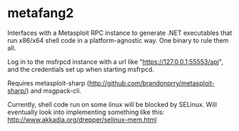 metafang2
========================

Interfaces with a Metasploit RPC instance to generate .NET executables that run x86/x64 shell code in a platform-agnostic way. One binary to rule them all.

Log in to the msfrpcd instance with a url like "https://127.0.0.1:55553/api", and the credentials set up when starting msfrpcd.

Requires metasploit-sharp (http://github.com/brandonprry/metasploit-sharp/) and msgpack-cli.

Currently, shell code run on some linux will be blocked by SELinux. Will eventually look into implementing something like this: http://www.akkadia.org/drepper/selinux-mem.html

